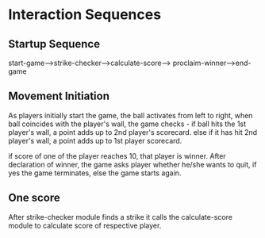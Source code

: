 # Interaction Sequences

## Startup Sequence

start-game-->strike-checker-->calculate-score-->
proclaim-winner-->end-game

## Movement Initiation

As players initially start the game, the ball activates from
left to right, when ball coincides with the player's wall,
the game checks -
if ball hits the 1st player's wall, a point adds up
           to 2nd player's scorecard.
else if it has hit 2nd player's wall, a point adds up
           to 1st player scorecard.

if score of one of the player reaches 10, that player is winner.
After declaration of winner, the game asks player whether he/she
wants to quit, if yes the game terminates, else the game starts
again.

## One score

After strike-checker module finds a strike
it calls the calculate-score module to calculate
score of respective player.
